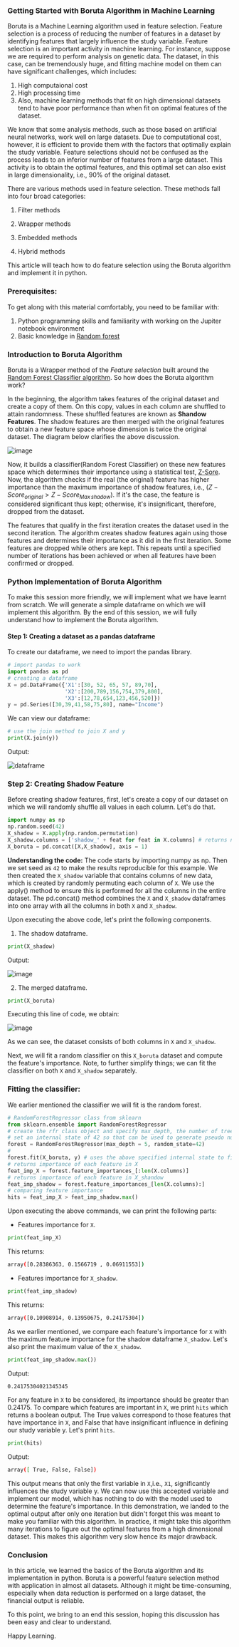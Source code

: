 ### Getting Started with Boruta Algorithm in Machine Learning 
Boruta is a Machine Learning algorithm used in feature selection. Feature selection is a process of reducing the number of features in a dataset by identifying features that largely influence the study variable. Feature selection is an important activity in machine learning. For instance, suppose we are required to perform analysis on genetic data. The dataset, in this case, can be tremendously huge, and fitting machine model on them can have significant challenges, which includes:

1. High computaional cost
2. High processing time
3. Also, machine learning methods that fit on high dimensional datasets tend to have poor performance than when fit on optimal features of the dataset.

We know that some analysis methods, such as those based on artificial neural networks, work well on large datasets. Due to computational cost, however, it is efficient to provide them with the factors that optimally explain the study variable. Feature selections should not be confused as the process leads to an inferior number of features from a large dataset. This activity is to obtain the optimal features, and this optimal set can also exist in large dimensionality, i.e., 90% of the original dataset.

There are various methods used in feature selection. These methods fall into four broad categories:

1. Filter methods

2. Wrapper methods

3. Embedded methods

4. Hybrid methods

This article will teach how to do feature selection using the Boruta algorithm and implement it in python.

### Prerequisites:
To get along with this material comfortably, you need to be familiar with:
1. Python programming skills and familiarity with working on the Jupiter notebook environment
2. Basic knowledge in [Random forest](https://www.section.io/engineering-education/introduction-to-random-forest-in-machine-learning/)

### Introduction to Boruta Algorithm
Boruta is a Wrapper method of the *Feature selection* built around the [Random Forest Classifier algorithm](https://www.section.io/engineering-education/introduction-to-random-forest-in-machine-learning/). So how does the Boruta algorithm work?

In the beginning, the algorithm takes features of the original dataset and create a copy of them. On this copy, values in each column are shuffled to attain randomness. These shuffled features are known as **Shandow Features**. The shadow features are then merged with the original features to obtain a new feature space whose dimension is twice the original dataset. The diagram below clarifies the above discussion.

![image](boruta.png)

Now, it builds a classifier(Random Forest Classifier) on these new features space which determines their importance using a statistical test, [Z-Sore](). Now, the algorithm checks if the real (the original) feature has higher importance than the maximum importance of shadow features, i.e., $(Z-Score_{original} > Z-Score_{Max\, shadow})$. If it's the case, the feature is considered significant thus kept; otherwise, it's insignificant, therefore, dropped from the dataset.

The features that qualify in the first iteration creates the dataset used in the second iteration. The algorithm creates shadow features again using those features and determines their importance as it did in the first iteration. Some features are dropped while others are kept. This repeats until a specified number of iterations has been achieved or when all features have been confirmed or dropped. 

### Python Implementation of Boruta Algorithm
To make this session more friendly,  we will implement what we have learnt from scratch. We will generate a simple dataframe on which we will implement this algorithm. By the end of this session, we will fully understand how to implement the Boruta algorithm.

#### Step 1: Creating a dataset as a pandas dataframe
To create our dataframe, we need to import the pandas library.

```python
# import pandas to work
import pandas as pd
# creating a dataframe
X = pd.DataFrame({'X1':[30, 52, 65, 57, 89,70],
                  'X2':[200,789,156,754,379,800],
                  'X3':[12,78,654,123,456,520]})
y = pd.Series([30,39,41,58,75,80], name="Income")

```

We can view our dataframe:

```python
# use the join method to join X and y
print(X.join(y))

```
Output:

![dataframe](engineering-education/boruta-algorithm/data.png)
### Step 2:  Creating Shadow Feature
Before creating shadow features, first, let's create a copy of our dataset on which we will randomly shuffle all values in each column. Let's do that.

```python
import numpy as np
np.random.seed(42)
X_shadow = X.apply(np.random.permutation) 
X_shadow.columns = ['shadow_' + feat for feat in X.columns] # returns names of the shandow dataframe if printed
X_boruta = pd.concat([X,X_shadow], axis = 1)

```
**Understanding the code:**
 The code starts by importing numpy as np. Then we set seed as `42` to make the results reproducible for this example. We then created the `X_shadow` variable that contains columns of new data, which is created by randomly permuting each column of `X`. We use the apply() method to ensure this is performed for all the columns in the entire dataset. The pd.concat() method combines the `X` and `X_shadow` dataframes into one array with all the columns in both `X` and `X_shadow`.

 Upon executing the above code, let's print the following components.
 1. The shadow dataframe.
   
```python
print(X_shadow)

```
Output:

![image](engineering-education/boruta-algorithm/shandow.png)

2. The merged dataframe.
```python
print(X_boruta)

```
Executing this line of code, we obtain:

![image](engineering-education/boruta-algorithm/marged.png)

As we can see, the dataset consists of both columns in `X` and `X_shadow`.

Next, we will fit a random classifier on this `X_boruta` dataset and compute the feature's importance. Note, to further simplify things; we can fit the classifier on both `X` and `X_shadow` separately.

### Fitting the classifier:
We earlier mentioned the classifier we will fit is the random forest.

```python
# RandomForestRegressor class from sklearn
from sklearn.ensemble import RandomForestRegressor
# create the rfr class object and specify max_depth, the number of trees used to make a prediction, as 5,
# set an internal state of 42 so that can be used to generate pseudo numbers.
forest = RandomForestRegressor(max_depth = 5, random_state=42)
# 
forest.fit(X_boruta, y) # uses the above specified internal state to fit model with 5 trees
# returns importance of each feature in X
feat_imp_X = forest.feature_importances_[:len(X.columns)] 
# returns importance of each feature in X_shandow
feat_imp_shadow = forest.feature_importances_[len(X.columns):]
# comparing feature importance
hits = feat_imp_X > feat_imp_shadow.max()

```
Upon executing the above commands, we can print the following parts:
- Features importance for `X`.
```python
print(feat_imp_X)

```
This returns:

```bash
array([0.28386363, 0.1566719 , 0.06911553])
```
- Features importance for `X_shadow`.
```python
print(feat_imp_shadow)

```
This returns:

```bash
array([0.10908914, 0.13950675, 0.24175304])

```
As we earlier mentioned, we compare each feature's importance for `X` with the maximum feature importance for the shadow dataframe `X_shadow`. Let's also print the maximum value of the `X_shadow`.

```python
print(feat_imp_shadow.max())

```
Output:
```bash
0.24175304021345345

```
For any feature in `X` to be considered, its importance should be greater than 0.24175. To compare which features are important in `X`, we print `hits` which returns a boolean output. The True values correspond to those features that have importance in `X`, and False that have insignificant influence in defining our study variable y. Let's print `hits`.

```python
print(hits)

```
Output:
```bash
array([ True, False, False])

```
This output means that only the first variable in `X`,i.e., `X1`, significantly influences the study variable y. We can now use this accepted variable and implement our model, which has nothing to do with the model used to determine the feature's importance. In this demonstration, we landed to the optimal output after only one iteration but didn't forget this was meant to make you familiar with this algorithm. In practice, it might take this algorithm many iterations to figure out the optimal features from a high dimensional dataset. This makes this algorithm very slow hence its major drawback.

### Conclusion
In this article, we learned the basics of the Boruta algorithm and its implementation in python. Boruta is a powerful feature selection method with application in almost all datasets. Although it might be time-consuming, especially when data reduction is performed on a large dataset, the financial output is reliable.

To this point, we bring to an end this session, hoping this discussion has been easy and clear to understand.

Happy Learning.
